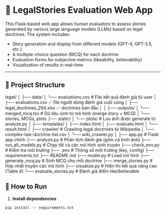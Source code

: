 # 🧾 LegalStories Evaluation Web App

This Flask-based web app allows human evaluators to assess stories generated by various large language models (LLMs) based on legal doctrines. The system includes:

- Story generation and display from different models (GPT-4, GPT-3.5, etc.)
- A multiple-choice question (MCQ) for each doctrine
- Evaluation forms for subjective metrics (likeability, believability)
- Visualization of results in real-time

---

## 📁 Project Structure

legel/
│
├── data/
│   └── evaluations.csv        # File kết quả đánh giá từ user
│   ├── evaluations.csv         ✅ file người dùng đánh giá cuối cùng
│    ├── legal_doctrines_294.xlsx ✅ doctrines ban đầu
│
│
├── outputs/
│   └── merged_mcq.tsv         # Dữ liệu sinh từ mô hình (merge story + MCQ)
│   └── stories, MCQs, plots
├── static/
│   └── plots/                 # Lưu ảnh được generate từ analyze.py
│
├── templates/
│   ├── index.html
│   ├── evaluate.html
│   └── result.html
│
├── crawler/                   # Crawling legal doctrines từ Wikipedia
│   └── complex-law-doctrine-list.csv
│   └── wiki_crawler.py
│
├── app.py                     # Flask app chính
├── analyze.py                 # Phân tích đánh giá (gồm cả hình ảnh)
├── run_all_models.py          # Chạy tất cả các mô hình sinh truyện
├── check_env.py               # Kiểm tra môi trường
├── .env                       # Thông số môi trường (key, config)
├── requirements.txt
├── README.md
├── model.py               # Load mô hình
├── generate_mcq.py        # Sinh MCQ cho mỗi doctrine
├── merge_stories.py       # Hợp nhất truyện các mô hình
├── visualize.py           # Hiển thị kết quả nâng cao (Table 4)
└── evaluate_stories.py    # Đánh giá điểm like/believable
## 🚀 How to Run

1. **Install dependencies**

```bash
pip install -r requirements.txt
